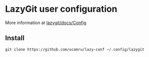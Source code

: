 # LazyGit user configuration

More information at [lazygit/docs/Config](https://github.com/jesseduffield/lazygit/blob/master/docs/Config.md)

## Install

`git clone https://github.com/ucomru/lazy-conf ~/.config/lazygit`
